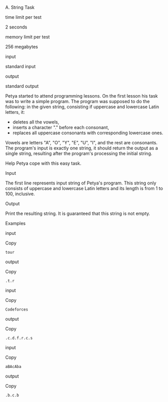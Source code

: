 A. String Task

time limit per test

2 seconds

memory limit per test

256 megabytes

input

standard input

output

standard output

Petya started to attend programming lessons. On the first lesson his task was to write a simple program. The program was supposed to do the following: in the given string, consisting if uppercase and lowercase Latin letters, it:

- deletes all the vowels,
- inserts a character "." before each consonant,
- replaces all uppercase consonants with corresponding lowercase ones.

Vowels are letters "A", "O", "Y", "E", "U", "I", and the rest are consonants. The program's input is exactly one string, it should return the output as a single string, resulting after the program's processing the initial string.

Help Petya cope with this easy task.

Input

The first line represents input string of Petya's program. This string only consists of uppercase and lowercase Latin letters and its length is from 1 to 100, inclusive.

Output

Print the resulting string. It is guaranteed that this string is not empty.

Examples

input

Copy

```
tour
```

output

Copy

```
.t.r
```

input

Copy

```
Codeforces
```

output

Copy

```
.c.d.f.r.c.s
```

input

Copy

```
aBAcAba
```

output

Copy

```
.b.c.b
```